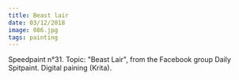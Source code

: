 ```yaml
---
title: Beast lair
date: 03/12/2018
image: 086.jpg
tags: painting
---
```


Speedpaint n°31. Topic: "Beast Lair", from the Facebook group Daily Spitpaint.
Digital paining (Krita).

